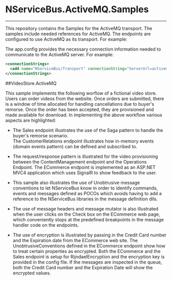 # NServiceBus.ActiveMQ.Samples
----------

This repository contains the Samples for the ActiveMQ transport. The samples include needed references for ActiveMQ. The endpoints are configured to use ActiveMQ as its transport. For example:


The app.config provides the necessary connection information needed to communicate to the ActiveMQ server. For example:

````xml
<connectionStrings>
  <add name="NServiceBus/Transport" connectionString="ServerUrl=activemq:tcp://localhost:61616" />
</connectionStrings>
````
 
##VideoStore.ActiveMQ

This sample implements the following worflow of a fictional video store. Users can order videos from the website. Once orders are submitted, there is a window of time allocated for handling cancellations due to buyer's remorse. Once the order has been accepted, they are provisioned and made available for download. In implementing the above workflow various aspects are highlighted:


- The Sales endpoint illustrates the use of the Saga pattern to handle the buyer's remorse scenario.  
The CustomerRelations endpoint illustrates how in-memory events (domain events pattern) can be defined and subscribed to.

- The request/response pattern is illustrated for the video provisioning between the ContentManagement endpoint and the Operations Endpoint.
The ECommerce endpoint is implemented as an ASP.NET MVC4 application which uses SignalR to show feedback to the user. 

- This sample also illustrates the use of Unobtrusive message conventions to let NServiceBus know in order to identify commands, events and messages defined as POCOs which avoids having to add a reference to the NServiceBus libraries in the message definition dlls.

- The use of message headers and message mutator is also illustrated when the user clicks on the Check box on the ECommerce web page, which conveniently stops at the predefined breakpoints in the message handler code on the endpoints.

- The use of encryption is illustrated by passing in the Credit Card number and the Expiration date from the ECommerce web site. The UnobtrusiveConventions defined in the ECommerce endpoint show how to treat certain properties as encrypted. Both the ECommerce and the Sales endpoint is setup for RijndaelEncryption and the encryption key is provided in the config file. If the messages are inspected in the queue, both the Credit Card number and the Expiration Date will show the encrypted values.  
